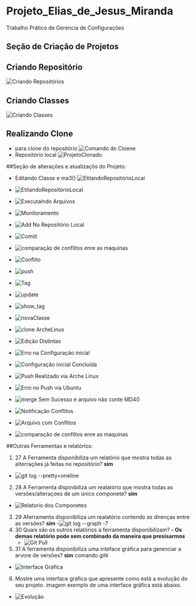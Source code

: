 # Projeto_Elias_de_Jesus_Miranda
Trabalho Prático de Gerencia de Configurações

## Seção de Criação de Projetos
## Criando Repositório 
![Criando Repositórios](https://user-images.githubusercontent.com/109083403/204027739-6f7ab2aa-9ec6-45b5-9240-44e4506da229.png)

## Criando Classes 
![Criando Classes](https://user-images.githubusercontent.com/109083403/204027479-3fbbad47-f0c3-47da-892e-179bb74f9c79.png)

## Realizando Clone 
  -  para clone do repositório
![Comando do Cloene](https://user-images.githubusercontent.com/109083403/204030848-268ec5b0-9113-4f11-ab99-d0e2712c1685.png)
  - Repositório local
![ProjetoClonado](https://user-images.githubusercontent.com/109083403/204031007-e780deb1-6c39-4379-9c8d-9bf0679d1f40.png)

##Seção de alterações e atualizaçõs do Projeto:

 - Editando Classe e ma3()
![EtitandoRepositórioLocal](https://user-images.githubusercontent.com/109083403/204032034-dce7c310-e4fc-485b-a358-fbe067f81399.png)
- ![EtitandoRepositórioLocal](https://user-images.githubusercontent.com/109083403/204036383-03147ce2-8659-4297-8bb2-0f0721c9a57a.png)
- ![Executalndo Arquivos](https://user-images.githubusercontent.com/109083403/204036516-95d6db45-5510-4bb8-bdf8-1c5ca0dd8334.png)
- ![Monitoramento ](https://user-images.githubusercontent.com/109083403/204036762-40011ea2-f815-47f8-81b7-a75421da83d2.png)
- ![Add No Repositório Local](https://user-images.githubusercontent.com/109083403/204036835-ed36293c-4196-4428-a664-8d2413f94089.png)
- ![Comiit ](https://user-images.githubusercontent.com/109083403/204036944-1a4bd857-248b-4152-bf2f-a5c778caa6a1.png)
- ![comparação de conflitos enre as maquinas](https://user-images.githubusercontent.com/109083403/204058294-fc777843-c444-491e-a565-e0f15afdf99e.png)

- ![Conflito](https://user-images.githubusercontent.com/109083403/204038246-2b73ce65-d915-47d1-84ba-8abeda79c3b6.png)
- ![push](https://user-images.githubusercontent.com/109083403/204038824-f11baf9b-0519-4940-8b34-fba4a0069051.png)
- ![Tag](https://user-images.githubusercontent.com/109083403/204044242-d297e2c9-458c-424f-acf6-bc3fc4711904.png)
- ![update](https://user-images.githubusercontent.com/109083403/204046787-8465c25d-b688-4151-83f4-f0082f599d99.png)
- ![show_tag](https://user-images.githubusercontent.com/109083403/204048539-548a4ea0-e208-4f38-9601-512936b290e2.png)
- ![novaClasse](https://user-images.githubusercontent.com/109083403/204048681-aac348e4-afa0-42c8-b7c7-c6f9b6c52f10.png)
- ![clone ArcheLinux](https://user-images.githubusercontent.com/109083403/204063646-e935b279-a01f-44c9-bd3b-562cc6793c57.png)
- ![Edição Distintas](https://user-images.githubusercontent.com/109083403/204063813-0523d927-94ae-4fc4-a16d-eb8fa4a144d4.png)
- ![Erro na Configuração inicial](https://user-images.githubusercontent.com/109083403/204054771-77d3a154-36aa-4a2c-93c6-6855cbd51850.png)
- ![Configuração inicial Concluída](https://user-images.githubusercontent.com/109083403/204054837-25b975ce-b02d-4856-a86c-ba2e6b640790.png)
- ![Push Realizado via Arche Linux](https://user-images.githubusercontent.com/109083403/204054933-2177cb8d-7d03-4b5b-b279-e0f85b821c91.png)
- ![Erro no Push  via Ubuntu](https://user-images.githubusercontent.com/109083403/204055002-44d6b27e-cb38-4902-a157-d8abe1db2424.png)
- ![merge Sem Sucesso e arquivo não conte MD4()](https://user-images.githubusercontent.com/109083403/204055361-91ee41e2-6285-4fcb-866e-a7cef729b5e6.png)
- ![Notificação Conflitos](https://user-images.githubusercontent.com/109083403/204058139-54f7772f-dd6b-477b-b3df-11b4874e8894.png)
- ![Arquivo com Conflitos](https://user-images.githubusercontent.com/109083403/204058251-3f72b89a-fb76-417e-83f4-43b230467195.png)
- ![comparação de conflitos enre as maquinas](https://user-images.githubusercontent.com/109083403/204058294-fc777843-c444-491e-a565-e0f15afdf99e.png)

##Outras Ferramentas e relatórios: 
1. 27 A Ferramenta disponibiliza um relatório que mostra todas as alterrações já feitas no repositório? 
  **sim**
- ![git log --pretty=oneline](https://user-images.githubusercontent.com/109083403/204067103-d0c753fd-9a9a-4587-bf3c-96380ade9b09.png)
2. 28 A Ferramenta dispinibiliza um realatório que mostra todas as versões/alteraçoes de um único componete? 
  **sim**
- ![Relatorio dos Componetes](https://user-images.githubusercontent.com/109083403/204067247-9357c424-9dec-46d0-ad03-5220c5d0b0c7.png)
3. 29 Aferramenta disponibiliza um realatório contendo as direnças entre as versões? 
  **sim**
  -![git log --graph -7](https://user-images.githubusercontent.com/109083403/204067418-3531e35e-4871-4944-97f2-f56f98aad570.png)
4. 30 Quais são os outros relatórios a ferramenta disponibilizam?
  **- Os demas relatório pode sem combinado da maneira que presisarmos**
    - ![Git Pull](https://user-images.githubusercontent.com/109083403/204067690-cb64ed58-32d0-482a-a583-986af820bd06.png)
5. 31 A ferramenta disponibiliza uma inteface gráfica para gerenciar a arvore de versões?
  **sim** comando gitk
- ![Interface Gráfica](https://user-images.githubusercontent.com/109083403/204065524-611e19f8-da9c-4245-ba61-e0c022ef4c2a.png)
6. Mostre uma interface gráfica que apresente como está a evolução do seu projeto. imagem exemplo de uma interface gráfica está abaixo. 
- ![Evolução](https://user-images.githubusercontent.com/109083403/204065096-2d6c586f-a6e3-419b-89f1-b266602caddb.png)
